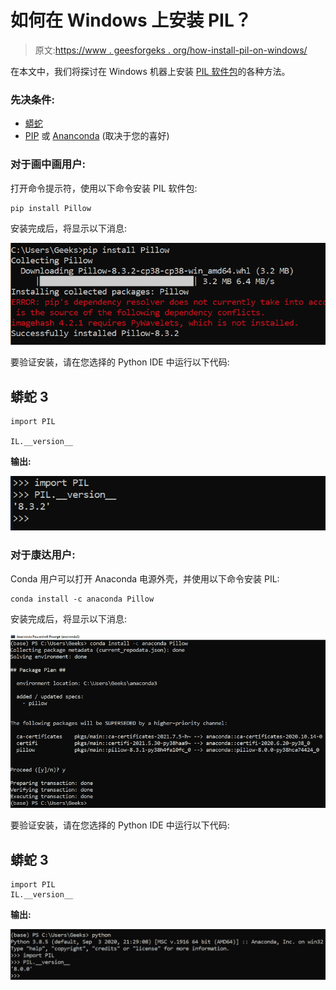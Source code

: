 # 如何在 Windows 上安装 PIL？

> 原文:[https://www . geesforgeks . org/how-install-pil-on-windows/](https://www.geeksforgeeks.org/how-to-install-pil-on-windows/)

在本文中，我们将探讨在 Windows 机器上安装 [PIL 软件包](https://www.geeksforgeeks.org/python-pillow-a-fork-of-pil/)的各种方法。

### 先决条件:

*   [蟒蛇](https://www.geeksforgeeks.org/how-to-download-and-install-python-latest-version-on-windows/)
*   [PIP](https://www.geeksforgeeks.org/how-to-install-pip-on-windows/) 或 [Ananconda](https://www.geeksforgeeks.org/how-to-install-conda-in-windows/) (取决于您的喜好)

### 对于画中画用户:

打开命令提示符，使用以下命令安装 PIL 软件包:

```
pip install Pillow
```

安装完成后，将显示以下消息:

![installing PIL package using PIP](img/f67e32efd386dd7ee3c2a1d36857c80f.png)

要验证安装，请在您选择的 Python IDE 中运行以下代码:

## 蟒蛇 3

```
import PIL

IL.__version__
```

**输出:**

![verifying the installation of PIL](img/657920c5bde2adf5c756da3ff6e288e1.png)

### 对于康达用户:

Conda 用户可以打开 Anaconda 电源外壳，并使用以下命令安装 PIL:

```
conda install -c anaconda Pillow
```

安装完成后，将显示以下消息:

![installing PIL package using conda](img/38d0e2590e2cb5775ade014191ab30ad.png)

要验证安装，请在您选择的 Python IDE 中运行以下代码:

## 蟒蛇 3

```
import PIL
IL.__version__
```

**输出:**

![verifying the installation of PIL](img/d27bed8cdd22657b143d2e0264c3c4dc.png)